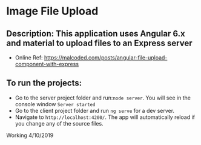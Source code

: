 # Image File Upload
## Description: This application uses Angular 6.x and material to upload files to an Express server
* Online Ref: https://malcoded.com/posts/angular-file-upload-component-with-express

## To run the projects:
* Go to the server project folder and run:```node server```. You will see in the console window ```Server started```
* Go to the client project folder and run `ng serve` for a dev server. 
* Navigate to `http://localhost:4200/`. The app will automatically reload if you change any of the source files.

Working 4/10/2019